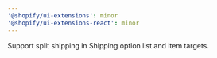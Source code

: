 ```yaml
---
'@shopify/ui-extensions': minor
'@shopify/ui-extensions-react': minor
---
```


Support split shipping in Shipping option list and item targets.
